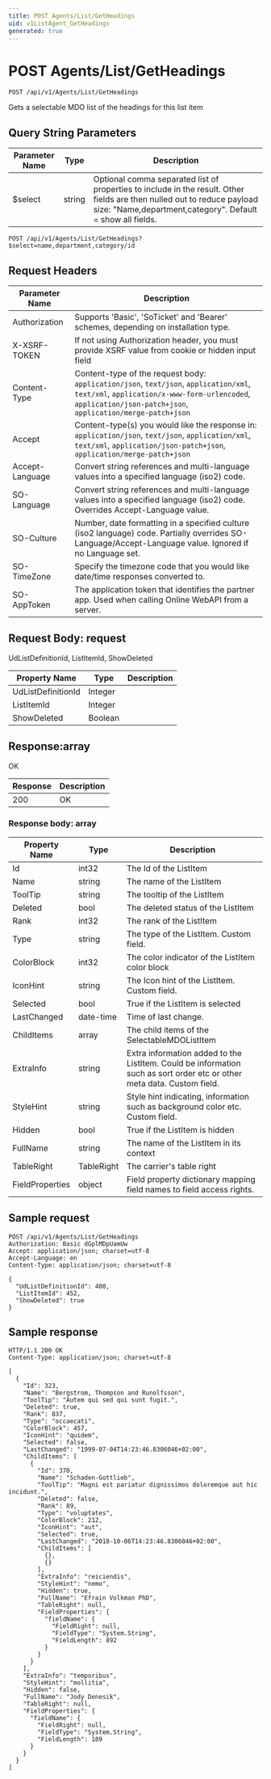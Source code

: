 ```yaml
---
title: POST Agents/List/GetHeadings
uid: v1ListAgent_GetHeadings
generated: true
---
```


# POST Agents/List/GetHeadings

```http
POST /api/v1/Agents/List/GetHeadings
```

Gets a selectable MDO list of the headings for this list item







## Query String Parameters

| Parameter Name | Type |  Description |
|----------------|------|--------------|
| $select | string |  Optional comma separated list of properties to include in the result. Other fields are then nulled out to reduce payload size: "Name,department,category". Default = show all fields. |

```http
POST /api/v1/Agents/List/GetHeadings?$select=name,department,category/id
```


## Request Headers

| Parameter Name | Description |
|----------------|-------------|
| Authorization  | Supports 'Basic', 'SoTicket' and 'Bearer' schemes, depending on installation type. |
| X-XSRF-TOKEN   | If not using Authorization header, you must provide XSRF value from cookie or hidden input field |
| Content-Type | Content-type of the request body: `application/json`, `text/json`, `application/xml`, `text/xml`, `application/x-www-form-urlencoded`, `application/json-patch+json`, `application/merge-patch+json` |
| Accept         | Content-type(s) you would like the response in: `application/json`, `text/json`, `application/xml`, `text/xml`, `application/json-patch+json`, `application/merge-patch+json` |
| Accept-Language | Convert string references and multi-language values into a specified language (iso2) code. |
| SO-Language | Convert string references and multi-language values into a specified language (iso2) code. Overrides Accept-Language value. |
| SO-Culture | Number, date formatting in a specified culture (iso2 language) code. Partially overrides SO-Language/Accept-Language value. Ignored if no Language set. |
| SO-TimeZone | Specify the timezone code that you would like date/time responses converted to. |
| SO-AppToken | The application token that identifies the partner app. Used when calling Online WebAPI from a server. |

## Request Body: request 

UdListDefinitionId, ListItemId, ShowDeleted 

| Property Name | Type |  Description |
|----------------|------|--------------|
| UdListDefinitionId | Integer |  |
| ListItemId | Integer |  |
| ShowDeleted | Boolean |  |

## Response:array

OK

| Response | Description |
|----------------|-------------|
| 200 | OK |

### Response body: array

| Property Name | Type |  Description |
|----------------|------|--------------|
| Id | int32 | The Id of the ListItem |
| Name | string | The name of the ListItem |
| ToolTip | string | The tooltip of the ListItem |
| Deleted | bool | The deleted status of the ListItem |
| Rank | int32 | The rank of the ListItem |
| Type | string | The type of the ListItem. Custom field. |
| ColorBlock | int32 | The color indicator of the ListItem color block |
| IconHint | string | The Icon hint of the ListItem. Custom field. |
| Selected | bool | True if the ListItem is selected |
| LastChanged | date-time | Time of last change. |
| ChildItems | array | The child items of the SelectableMDOListItem |
| ExtraInfo | string | Extra information added to the ListItem. Could be information such as sort order etc or other meta data. Custom field. |
| StyleHint | string | Style hint indicating, information such as background color etc. Custom field. |
| Hidden | bool | True if the ListItem is hidden |
| FullName | string | The name of the ListItem in its context |
| TableRight | TableRight | The carrier's table right |
| FieldProperties | object | Field property dictionary mapping field names to field access rights. |

## Sample request

```http!
POST /api/v1/Agents/List/GetHeadings
Authorization: Basic dGplMDpUamUw
Accept: application/json; charset=utf-8
Accept-Language: en
Content-Type: application/json; charset=utf-8

{
  "UdListDefinitionId": 400,
  "ListItemId": 452,
  "ShowDeleted": true
}
```

## Sample response

```http_
HTTP/1.1 200 OK
Content-Type: application/json; charset=utf-8

[
  {
    "Id": 323,
    "Name": "Bergstrom, Thompson and Runolfsson",
    "ToolTip": "Autem qui sed qui sunt fugit.",
    "Deleted": true,
    "Rank": 837,
    "Type": "occaecati",
    "ColorBlock": 457,
    "IconHint": "quidem",
    "Selected": false,
    "LastChanged": "1999-07-04T14:23:46.8306046+02:00",
    "ChildItems": [
      {
        "Id": 370,
        "Name": "Schaden-Gottlieb",
        "ToolTip": "Magni est pariatur dignissimos doloremque aut hic incidunt.",
        "Deleted": false,
        "Rank": 89,
        "Type": "voluptates",
        "ColorBlock": 212,
        "IconHint": "aut",
        "Selected": true,
        "LastChanged": "2018-10-06T14:23:46.8306046+02:00",
        "ChildItems": [
          {},
          {}
        ],
        "ExtraInfo": "reiciendis",
        "StyleHint": "nemo",
        "Hidden": true,
        "FullName": "Efrain Volkman PhD",
        "TableRight": null,
        "FieldProperties": {
          "fieldName": {
            "FieldRight": null,
            "FieldType": "System.String",
            "FieldLength": 892
          }
        }
      }
    ],
    "ExtraInfo": "temporibus",
    "StyleHint": "mollitia",
    "Hidden": false,
    "FullName": "Jody Denesik",
    "TableRight": null,
    "FieldProperties": {
      "fieldName": {
        "FieldRight": null,
        "FieldType": "System.String",
        "FieldLength": 189
      }
    }
  }
]
```